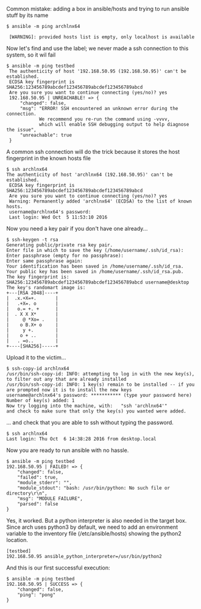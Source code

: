 Common mistake: adding a box in ansible/hosts 
and trying to run ansible stuff by its name

```
$ ansible -m ping archlnx64

 [WARNING]: provided hosts list is empty, only localhost is available
```

Now let's find and use the label; 
we never made a ssh connection to this system, so it wil fail

```
$ ansible -m ping testbed
 The authenticity of host '192.168.50.95 (192.168.50.95)' can't be established.
 ECDSA key fingerprint is SHA256:123456789abcdef123456789abcdef123456789abcd
 Are you sure you want to continue connecting (yes/no)? yes
 192.168.50.95 | UNREACHABLE! => {
     "changed": false, 
     "msg": "ERROR! SSH encountered an unknown error during the connection. 
            We recommend you re-run the command using -vvvv, 
            which will enable SSH debugging output to help diagnose the issue", 
     "unreachable": true
 }
 ```

A common ssh connection will do the trick
because it stores the host fingerprint in the known hosts file

```
$ ssh archlnx64
The authenticity of host 'archlnx64 (192.168.50.95)' can't be established.
 ECDSA key fingerprint is SHA256:123456789abcdef123456789abcdef123456789abcd
 Are you sure you want to continue connecting (yes/no)? yes
 Warning: Permanently added 'archlnx64' (ECDSA) to the list of known hosts.
 username@archlnx64's password: 
 Last login: Wed Oct  5 11:53:10 2016
```

Now you need a key pair if you don't have one already...

```
$ ssh-keygen -t rsa
Generating public/private rsa key pair.
Enter file in which to save the key (/home/username/.ssh/id_rsa): 
Enter passphrase (empty for no passphrase): 
Enter same passphrase again: 
Your identification has been saved in /home/username/.ssh/id_rsa.
Your public key has been saved in /home/username/.ssh/id_rsa.pub.
The key fingerprint is:
SHA256:123456789abcdef123456789abcdef123456789abcd username@desktop
The key's randomart image is:
+---[RSA 2048]----+
|  .x.+X=+.       |
|   .+X=. o       |
|   o.= +. +      |
|  . X X X*       |
|     @ *Xo= .    |
|    o B.X+ o     |
|     y +.        |
|    o + ..       |
|   . =o..        |
+----[SHA256]-----+
```
Upload it to the victim...

```
$ ssh-copy-id archlnx64
/usr/bin/ssh-copy-id: INFO: attempting to log in with the new key(s), to filter out any that are already installed
/usr/bin/ssh-copy-id: INFO: 1 key(s) remain to be installed -- if you are prompted now it is to install the new keys
username@archlnx64's password: *********** (type your password here)
Number of key(s) added: 1
Now try logging into the machine, with:   "ssh 'archlnx64'"
and check to make sure that only the key(s) you wanted were added.

```
... and check that you are able to ssh without typing the password.
```
$ ssh archlnx64
Last login: Thu Oct  6 14:38:28 2016 from desktop.local
```

Now you are ready to run ansible with no hassle.
```
$ ansible -m ping testbed
192.168.50.95 | FAILED! => {
    "changed": false, 
    "failed": true, 
    "module_stderr": "", 
    "module_stdout": "bash: /usr/bin/python: No such file or directory\r\n", 
    "msg": "MODULE FAILURE", 
    "parsed": false
}
```
Yes, it worked. But a python interpreter is also needed in the target box. 
Since arch uses python3 by default, we need to add an environment variable 
to the inventory file (/etc/ansible/hosts) showing the python2 location.
```
[testbed]
192.168.50.95 ansible_python_interpreter=/usr/bin/python2
```
And this is our first successful execution:
```
$ ansible -m ping testbed
192.168.50.95 | SUCCESS => {
    "changed": false, 
    "ping": "pong"
}
```
